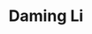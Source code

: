---
# Display name

title: Daming Li
user_groups: ["Graduated Post-Doc"]



organizations:
- name: 2002-2004 

Interests:
- Numerical simulation of alloy solidification

---